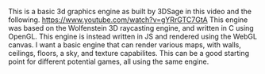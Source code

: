 This is a basic 3d graphics engine as built by 3DSage in this video and the following.
https://www.youtube.com/watch?v=gYRrGTC7GtA
This engine was based on the Wolfenstein 3D raycasting engine, and written in C using OpenGL.
This engine is instead written in JS and rendered using the WebGL canvas.
I want a basic engine that can render various maps, with walls, ceilings, floors, a sky, and texture capabilites.
This can be a good starting point for different potential games, all using the same engine.